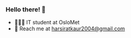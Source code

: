 ### Hello there! 👋 
<ul>
  <li>👩🏻‍💻 IT student at OsloMet</li>
  <li>📩 Reach me at <a href="mailto:harsiratkaur2004@gmail.com">harsiratkaur2004@gmail.com</a></li>
</ul>
